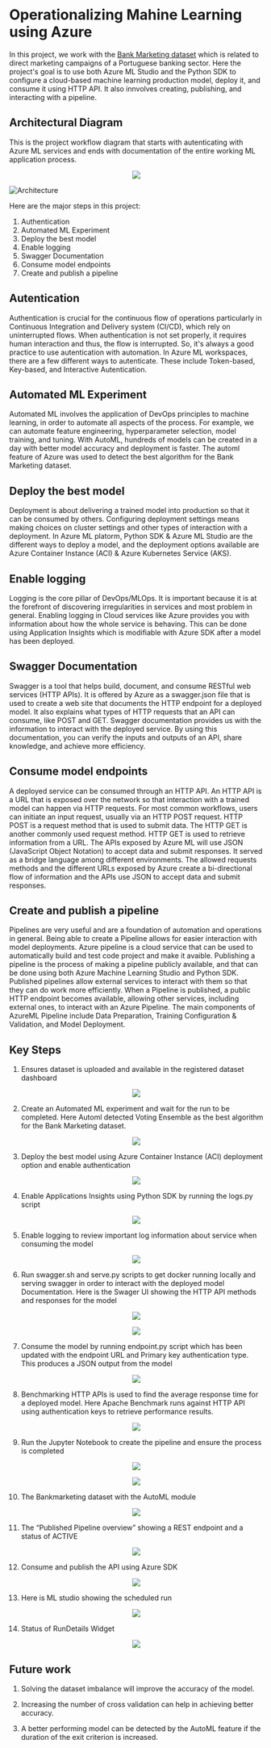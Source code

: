 # Operationalizing Mahine Learning using Azure

In this project, we work with the [Bank Marketing dataset](https://automlsamplenotebookdata.blob.core.windows.net/automl-sample-notebook-data/bankmarketing_train.csv) which is related to direct marketing campaigns of a Portuguese banking sector. Here the project's goal is to use both Azure ML Studio and the Python SDK to configure a cloud-based machine learning production model, deploy it, and consume it using HTTP API. It also innvolves creating, publishing, and interacting with a pipeline.

## Architectural Diagram

This is the project workflow diagram that starts with autenticating with Azure ML services and ends with documentation of the entire working ML application process.
<p align="center">
<img src="https://user-images.githubusercontent.com/68206315/104122429-3a3f2e00-5345-11eb-9075-f059ef41021d.png">
</p>

![Architecture](./images/104122429-3a3f2e00-5345-11eb-9075-f059ef41021d.png)

Here are the major steps in this project:

1. Authentication
2. Automated ML Experiment
3. Deploy the best model
4. Enable logging
5. Swagger Documentation
6. Consume model endpoints
7. Create and publish a pipeline

## Autentication

Authentication is crucial for the continuous flow of operations particularly in Continuous Integration and Delivery system (CI/CD), which rely on uninterrupted flows. When authentication is not set properly, it requires human interaction and thus, the flow is interrupted. So, it's always a good practice to use autentication with automation. In Azure ML workspaces, there are a few different ways to autenticate. These include Token-based, Key-based, and Interactive Autentication.

## Automated ML Experiment

Automated ML involves the application of DevOps principles to machine learning, in order to automate all aspects of the process. For example, we can automate feature engineering, hyperparameter selection, model training, and tuning. With AutoML, hundreds of models can be created in a day with better model accuracy and deployment is faster. The automl feature of Azure was used to detect the best algorithm for the Bank Marketing dataset.

## Deploy the best model

Deployment is about delivering a trained model into production so that it can be consumed by others. Configuring deployment settings means making choices on cluster settings and other types of interaction with a deployment. In Azure ML platorm, Python SDK & Azure ML Studio are the different ways to deploy a model, and the deployment options available are Azure Container Instance (ACI) & Azure Kubernetes Service (AKS).

## Enable logging
Logging is the core pillar of DevOps/MLOps. It is important because it is at the forefront of discovering irregularities in services and most problem in general. Enabling logging in Cloud services like Azure provides you with information about how the whole service is behaving. This can be done using Application Insights which is modifiable with Azure SDK after a model has been deployed.

## Swagger Documentation

Swagger is a tool that helps build, document, and consume RESTful web services (HTTP APIs). It is offered by Azure as a swagger.json file that is used to create a web site that documents the HTTP endpoint for a deployed model. It also explains what types of HTTP requests that an API can consume, like POST and GET. Swagger documentation provides us with the information to interact with the deployed service. By using this documentation, you can verify the inputs and outputs of an API, share knowledge, and achieve more efficiency.

## Consume model endpoints

A deployed service can be consumed through an HTTP API. An HTTP API is a URL that is exposed over the network so that interaction with a trained model can happen via HTTP requests. For most common workflows, users can initiate an input request, usually via an HTTP POST request. HTTP POST is a request method that is used to submit data. The HTTP GET is another commonly used request method. HTTP GET is used to retrieve information from a URL. The APIs exposed by Azure ML will use JSON (JavaScript Object Notation) to accept data and submit responses. It served as a bridge language among different environments. The allowed requests methods and the different URLs exposed by Azure create a bi-directional flow of information and the APIs use JSON to accept data and submit responses.

## Create and publish a pipeline

Pipelines are very useful and are a foundation of automation and operations in general. Being able to create a Pipeline allows for easier interaction with model deployments. Azure pipeline is a cloud service that can be used to automatically build and test code project and make it avaible. Publishing a pipeline is the process of making a pipeline publicly available, and that can be done using both Azure Machine Learning Studio and Python SDK. Published pipelines allow external services to interact with them so that they can do work more efficiently. When a Pipeline is published, a public HTTP endpoint becomes available, allowing other services, including external ones, to interact with an Azure Pipeline. The main components of AzureML Pipeline include Data Preparation, Training Configuration & Validation, and Model Deployment.


## Key Steps

1. Ensures dataset is uploaded and available in the registered dataset dashboard

<p align="center">
<img src="https://user-images.githubusercontent.com/68206315/104123777-68287080-534d-11eb-88e5-aa1598fa991c.png">
</p>

2. Create an Automated ML experiment and wait for the run to be completed. Here Automl detected Voting Ensemble as the best algorithm for the Bank Marketing dataset.

<p align="center">
<img src="https://user-images.githubusercontent.com/68206315/104123799-7ffff480-534d-11eb-8c76-698b7df9c5fb.png">
</p>

3. Deploy the best model using Azure Container Instance (ACI) deployment option and enable authentication

<p align="center">
<img src="https://user-images.githubusercontent.com/68206315/104123895-ef75e400-534d-11eb-836f-7a70154ec3f2.png">
</p>

4. Enable Applications Insights using Python SDK by running the logs.py script

<p align="center">
<img src="https://user-images.githubusercontent.com/68206315/104123991-79be4800-534e-11eb-97de-8ab4f805b00b.png">
</p>

5. Enable logging to review important log information about service when consuming the model

<p align="center">
<img src="https://user-images.githubusercontent.com/68206315/104124004-8e9adb80-534e-11eb-9816-fbc0be616aa2.png">
</p>

6. Run swagger.sh and serve.py scripts to get docker running locally and serving swagger in order to interact with the deployed model Documentation. Here is the Swager UI showing the HTTP API methods and responses for the model

<p align="center">
<img src="https://user-images.githubusercontent.com/68206315/104124169-927b2d80-534f-11eb-83ca-e5f6155b0728.png">
</p>

<p align="center">
<img src="https://user-images.githubusercontent.com/68206315/104124083-fbae7100-534e-11eb-9d1d-53e409368f52.png">
</p>

7. Consume the model by running endpoint.py script which has been updated with the endpoint URL and Primary key authentication type. This produces a JSON output from the model

<p align="center">
<img src="https://user-images.githubusercontent.com/68206315/104124251-146b5680-5350-11eb-9b40-0876f1bebc88.png">
</p>

8. Benchmarking HTTP APIs is used to find the average response time for a deployed model. Here Apache Benchmark runs against HTTP API using authentication keys to retrieve performance results.

<p align="center">
<img src="https://user-images.githubusercontent.com/68206315/104127123-a1b6a700-5360-11eb-9309-ab10ee3382ce.png">
</p>

9. Run the Jupyter Notebook to create the pipeline and ensure the process is completed

<p align="center">
<img src="https://user-images.githubusercontent.com/68206315/104124702-817feb80-5352-11eb-8ef8-07c2661c06ad.png">
</p>

<p align="center">
<img src="https://user-images.githubusercontent.com/68206315/104124799-fd7a3380-5352-11eb-8517-3386bb2bac40.png">
</p>

10. The Bankmarketing dataset with the AutoML module

<p align="center">
<img src="https://user-images.githubusercontent.com/68206315/104124577-e71fa800-5351-11eb-87d4-8a55eb6eb744.png">
</p>

11. The “Published Pipeline overview” showing a REST endpoint and a status of ACTIVE

<p align="center">
<img src="https://user-images.githubusercontent.com/68206315/104124567-dcfda980-5351-11eb-8fe0-24a9ba792e51.png">
</p>

12. Consume and publish the API using Azure SDK

<p align="center">
<img src="https://user-images.githubusercontent.com/68206315/104125304-20f2ad80-5356-11eb-95f2-0e3b8c0e51d7.png">
</p>

13. Here is ML studio showing the scheduled run

<p align="center">
<img src="https://user-images.githubusercontent.com/68206315/104125597-22bd7080-5358-11eb-89bb-479d571e408c.png">
</p>

14. Status of RunDetails Widget

<p align="center">
<img src="https://user-images.githubusercontent.com/68206315/104124973-35ce4180-5354-11eb-9358-a1c39d2778f6.png">
</p>

## Future work

1. Solving the dataset imbalance will improve the accuracy of the model.

2. Increasing the number of cross validation can help in achieving better accuracy.

3. A better performing model can be detected by the AutoML feature if the duration of the exit criterion is increased.
